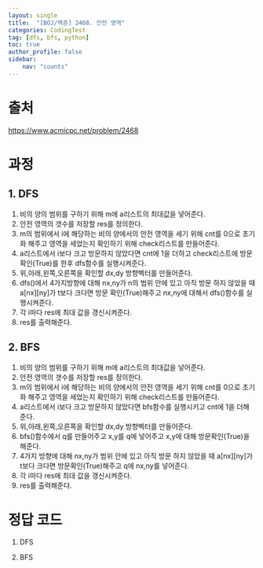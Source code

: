 ```yaml
---
layout: single
title:  "[BOJ/백준] 2468. 안전 영역"
categories: CodingTest
tag: [dfs, bfs, python]
toc: true
author_profile: false
sidebar:
    nav: "counts"
---
```


# 출처
<https://www.acmicpc.net/problem/2468>



  
  
# 과정
## 1. DFS
1. 비의 양의 범위를 구하기 위해 m에 a리스트의 최대값을 넣어준다.
2. 안전 영역의 갯수를 저장할 res를 정의한다.
3. m의 범위에서 i에 해당하는 비의 양에서의 안전 영역을 세기 위해 cnt를 0으로 초기화 해주고 영역을 세었는지 확인하기 위해 check리스트를 만들어준다.
4. a리스트에서 i보다 크고 방문하지 않았다면 cnt에 1을 더하고 check리스트에 방문확인(True)를 한후 dfs함수를 실행시켜준다.
5. 위,아래,왼쪽,오른쪽을 확인할 dx,dy 방향벡터를 만들어준다.
6. dfs()에서 4가지방향에 대해 nx,ny가 n의 범위 안에 있고 아직 방문 하지 않았을 때 a[nx][ny]가 t보다 크다면 방문 확인(True)해주고 nx,ny에 대해서 dfs()함수를 실행시켜준다.
7. 각 i마다 res에 최대 값을 갱신시켜준다.
8. res를 출력해준다.
  

## 2. BFS
1. 비의 양의 범위를 구하기 위해 m에 a리스트의 최대값을 넣어준다.
2. 안전 영역의 갯수를 저장할 res를 정의한다.
3. m의 범위에서 i에 해당하는 비의 양에서의 안전 영역을 세기 위해 cnt를 0으로 초기화 해주고 영역을 세었는지 확인하기 위해 check리스트를 만들어준다.
4. a리스트에서 i보다 크고 방문하지 않았다면 bfs함수를 실행시키고 cnt에 1을 더해준다. 
5. 위,아래,왼쪽,오른쪽을 확인할 dx,dy 방향벡터를 만들어준다.
6. bfs()함수에서 q를 만들어주고 x,y를 q에 넣어주고 x,y에 대해 방문확인(True)을 해준다.
7. 4가지 방향에 대해 nx,ny가 범위 안에 있고 아직 방문 하지 않았을 때 a[nx][ny]가 t보다 크다면 방문확인(True)해주고
q에 nx,ny를 넣어준다.
8. 각 i마다 res에 최대 값을 갱신시켜준다.
9. res를 출력해준다.




# 정답 코드
1. DFS
<script src="https://gist.github.com/kghees/e8b08f9011d7ef3495a54c6a8ca6ca6b.js"></script>
  
    
2. BFS
<script src="https://gist.github.com/kghees/5d85830aa6373c85e3423454d3f132a1.js"></script>
  
    




